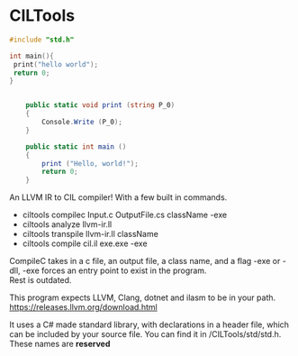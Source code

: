 # CILTools

```c
#include "std.h"

int main(){
 print("hello world");
 return 0;
}
```

```c#

	public static void print (string P_0)
	{
		Console.Write (P_0);
	}

	public static int main ()
	{
		print ("Hello, world!");
		return 0;
	}
```

An LLVM IR to CIL compiler! With a few built in commands.  
 - ciltools compilec Input.c OutputFile.cs className -exe
 - ciltools analyze llvm-ir.ll
 - ciltools transpile llvm-ir.ll className
 - ciltools compile cil.il exe.exe -exe

CompileC takes in a c file, an output file, a class name, and a flag -exe or -dll, -exe forces an entry point to exist in the program.   
Rest is outdated.

This program expects LLVM, Clang, dotnet and ilasm to be in your path. https://releases.llvm.org/download.html  

It uses a C# made standard library, with declarations in a header file, which can be included by your source file.  You can find it in /CILTools/std/std.h. These names are **reserved**
